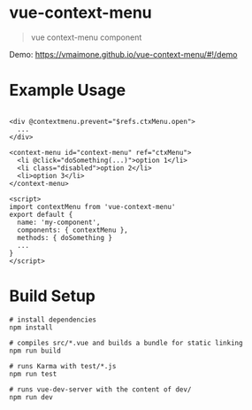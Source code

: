 # vue-context-menu

> vue context-menu component

Demo: https://vmaimone.github.io/vue-context-menu/#!/demo



# Example Usage
```

<div @contextmenu.prevent="$refs.ctxMenu.open">
  ...
</div>

<context-menu id="context-menu" ref="ctxMenu">
  <li @click="doSomething(...)">option 1</li>
  <li class="disabled">option 2</li>
  <li>option 3</li>
</context-menu>

<script>
import contextMenu from 'vue-context-menu'
export default {
  name: 'my-component',
  components: { contextMenu },
  methods: { doSomething }
  ...
}
</script>
```

# Build Setup

```
# install dependencies
npm install

# compiles src/*.vue and builds a bundle for static linking
npm run build

# runs Karma with test/*.js
npm run test

# runs vue-dev-server with the content of dev/
npm run dev
```
